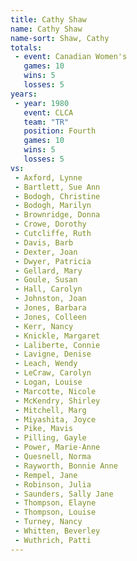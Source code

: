 ```yaml
---
title: Cathy Shaw
name: Cathy Shaw
name-sort: Shaw, Cathy
totals:
 - event: Canadian Women's
   games: 10
   wins: 5
   losses: 5
years:
 - year: 1980
   event: CLCA
   team: "TR"
   position: Fourth
   games: 10
   wins: 5
   losses: 5
vs:
 - Axford, Lynne
 - Bartlett, Sue Ann
 - Bodogh, Christine
 - Bodogh, Marilyn
 - Brownridge, Donna
 - Crowe, Dorothy
 - Cutcliffe, Ruth
 - Davis, Barb
 - Dexter, Joan
 - Dwyer, Patricia
 - Gellard, Mary
 - Goule, Susan
 - Hall, Carolyn
 - Johnston, Joan
 - Jones, Barbara
 - Jones, Colleen
 - Kerr, Nancy
 - Knickle, Margaret
 - Laliberte, Connie
 - Lavigne, Denise
 - Leach, Wendy
 - LeCraw, Carolyn
 - Logan, Louise
 - Marcotte, Nicole
 - McKendry, Shirley
 - Mitchell, Marg
 - Miyashita, Joyce
 - Pike, Mavis
 - Pilling, Gayle
 - Power, Marie-Anne
 - Quesnell, Norma
 - Rayworth, Bonnie Anne
 - Rempel, Jane
 - Robinson, Julia
 - Saunders, Sally Jane
 - Thompson, Elayne
 - Thompson, Louise
 - Turney, Nancy
 - Whitten, Beverley
 - Wuthrich, Patti
---
```

